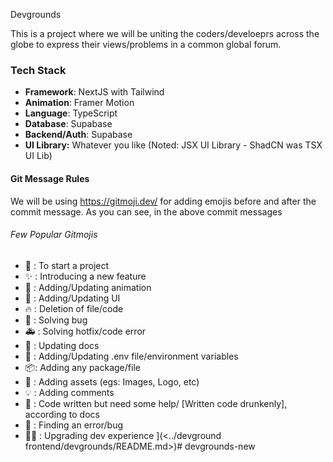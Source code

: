  Devgrounds

This is a project where we will be uniting the coders/develoeprs across the globe to express their views/problems in a common global forum.

### Tech Stack

* **Framework**: NextJS with Tailwind
* **Animation**: Framer Motion
* **Language**: TypeScript
* **Database**: Supabase
* **Backend/Auth**: Supabase
* **UI Library:** Whatever you like (Noted: JSX UI Library - ShadCN was TSX UI Lib)

#### Git Message Rules

We will be using https://gitmoji.dev/ for adding emojis before and after the commit message. As you can see, in the above commit messages

###### Few Popular Gitmojis

* 🎉 : To start a project
* ✨ : Introducing a new feature
* 💫 : Adding/Updating animation
* 💄 : Adding/Updating UI
* 🔥 : Deletion of file/code
* 🐛 : Solving bug
* 🚑️ : Solving hotfix/code error
* 📝 : Updating docs
* 🔐 : Adding/Updating .env file/environment variables
* 📦️: Adding any package/file
* 🍱 : Adding assets (egs: Images, Logo, etc)
* 💡 : Adding comments
* 🍻 : Code written but need some help/ \[Written code drunkenly\], according to docs
* 🥅 : Finding an error/bug
* 🧑‍💻 : Upgrading dev experience
  ](<../devground frontend/devgrounds/README.md>)# devgrounds-new
